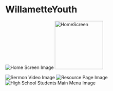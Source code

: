 # WillametteYouth

![Home Screen Image](/img/homeScreen.png)
<img src="/img/homeScreen.png" alt="HomeScreen"
	title="Home Screen" width="150" />

![Sermon Video Image](/img/sermonVideos.png)
![Resource Page Image](/img/resourcePage.png)
![High School Students Main Menu Image](/img/wedNgtMainMenu.png)
